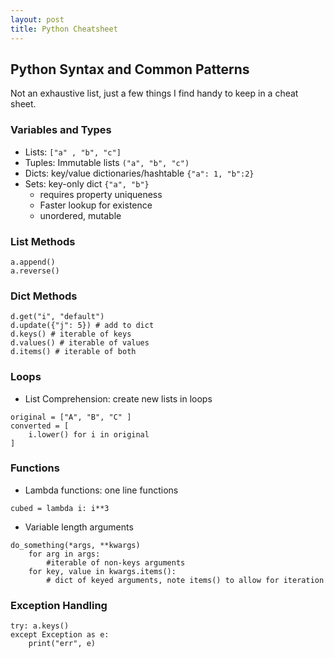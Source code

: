 ```yaml
---
layout: post
title: Python Cheatsheet
---
```


## Python Syntax and Common Patterns
Not an exhaustive list, just a few things I find handy to keep in a cheat sheet.

### Variables and Types
* Lists: `["a" , "b", "c"]`
* Tuples: Immutable lists `("a", "b", "c")`
* Dicts: key/value dictionaries/hashtable `{"a": 1, "b":2}`
* Sets: key-only dict `{"a", "b"}`
    * requires property uniqueness 
    * Faster lookup for existence
    * unordered, mutable

### List Methods
```
a.append()
a.reverse()
```

### Dict Methods
```
d.get("i", "default") 
d.update({"j": 5}) # add to dict
d.keys() # iterable of keys
d.values() # iterable of values
d.items() # iterable of both
```

### Loops
* List Comprehension: create new lists in loops
```
original = ["A", "B", "C" ]
converted = [
    i.lower() for i in original
]
```

### Functions
* Lambda functions: one line functions
```
cubed = lambda i: i**3
```
* Variable length arguments
```
do_something(*args, **kwargs)
    for arg in args:
        #iterable of non-keys arguments
    for key, value in kwargs.items():
        # dict of keyed arguments, note items() to allow for iteration
```

### Exception Handling
```
try: a.keys()
except Exception as e:
    print("err", e)
```
